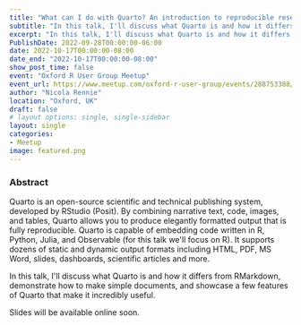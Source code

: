 ```yaml
---
title: "What can I do with Quarto? An introduction to reproducible research and reports"
subtitle: "In this talk, I'll discuss what Quarto is and how it differs from RMarkdown, demonstrate how to make simple documents, and showcase a few features of Quarto that make it incredibly useful."
excerpt: "In this talk, I'll discuss what Quarto is and how it differs from RMarkdown, demonstrate how to make simple documents, and showcase a few features of Quarto that make it incredibly useful."
PublishDate: 2022-09-28T00:00:00-06:00
date: 2022-10-17T00:00:00-08:00
date_end: "2022-10-17T00:00:00-08:00"
show_post_time: false
event: "Oxford R User Group Meetup"
event_url: https://www.meetup.com/oxford-r-user-group/events/288753388/
author: "Nicola Rennie"
location: "Oxford, UK"
draft: false
# layout options: single, single-sidebar
layout: single
categories:
- Meetup
image: featured.png
---
```


### Abstract

Quarto is an open-source scientific and technical publishing system, developed by RStudio (Posit). By combining narrative text, code, images, and tables, Quarto allows you to produce elegantly formatted output that is fully reproducible. Quarto is capable of embedding code written in R, Python, Julia, and Observable (for this talk we'll focus on R). It supports dozens of static and dynamic output formats including HTML, PDF, MS Word, slides, dashboards, scientific articles and more.

In this talk, I'll discuss what Quarto is and how it differs from RMarkdown, demonstrate how to make simple documents, and showcase a few features of Quarto that make it incredibly useful.

Slides will be available online soon.